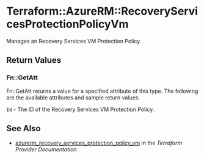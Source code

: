 # Terraform::AzureRM::RecoveryServicesProtectionPolicyVm

Manages an Recovery Services VM Protection Policy.

## Return Values

### Fn::GetAtt

Fn::GetAtt returns a value for a specified attribute of this type. The following are the available attributes and sample return values.

`Id` - The ID of the Recovery Services VM Protection Policy.

## See Also

* [azurerm_recovery_services_protection_policy_vm](https://www.terraform.io/docs/providers/azurerm/r/recovery_services_protection_policy_vm.html) in the _Terraform Provider Documentation_